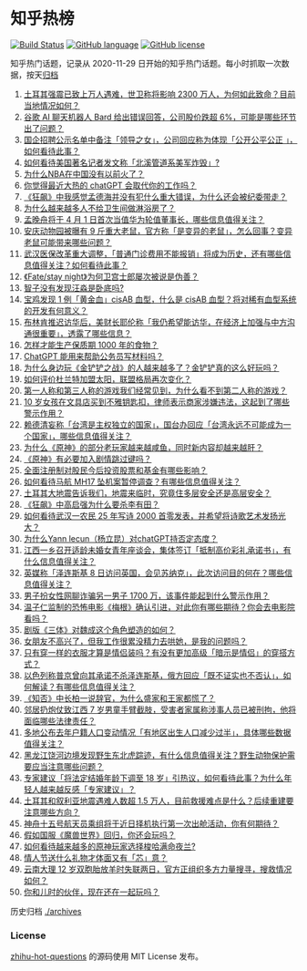 # 知乎热榜
[![Build Status](https://github.com/ToWeLong/zhihu-hot-questions/workflows/CI/badge.svg)](https://github.com/ToWeLong/zhihu-hot-questions/actions)
[![GitHub language](https://img.shields.io/badge/language-golang-orange.svg)](https://golang.org/)
[![GitHub license](https://img.shields.io/github/license/ToWeLong/zhihu-hot-questions)](https://github.com/ToWeLong/zhihu-hot-questions/blob/main/LICENSE)

知乎热门话题，记录从 2020-11-29 日开始的知乎热门话题。每小时抓取一次数据，按天[归档](./archives)

<!-- BEGIN -->

1. [土耳其强震已致上万人遇难，世卫称将影响 2300 万人，为何如此致命？目前当地情况如何？](https://www.zhihu.com/question/582670864)
1. [谷歌 AI 聊天机器人 Bard 给出错误回答，公司股价跌超 6%，可能是哪些环节出了问题？](https://www.zhihu.com/question/582919672)
1. [国企招聘公示名单中备注「领导之女」，公司回应称为体现「公开公平公正 」，如何看待此事？](https://www.zhihu.com/question/582796543)
1. [如何看待美国著名记者发文称「北溪管道系美军炸毁」?](https://www.zhihu.com/question/582874371)
1. [为什么NBA在中国没有以前火了？](https://www.zhihu.com/question/579410576)
1. [你觉得最近大热的 chatGPT 会取代你的工作吗？](https://www.zhihu.com/question/582834721)
1. [《狂飙》中我感觉孟德海并没有犯什么重大错误，为什么还会被纪委带走？](https://www.zhihu.com/question/581355187)
1. [为什么越来越多人不给卫生间做淋浴房了？](https://www.zhihu.com/question/582517851)
1. [孟晚舟将于 4 月 1 日首次当值华为轮值董事长，哪些信息值得关注？](https://www.zhihu.com/question/582817893)
1. [安庆动物园被曝有 9 斤重大老鼠，官方称「是变异的老鼠」，怎么回事？变异老鼠可能带来哪些问题？](https://www.zhihu.com/question/582187966)
1. [武汉医保改革重大调整，「普通门诊费用不能报销」将成为历史，还有哪些信息值得关注？如何看待此事？](https://www.zhihu.com/question/582925170)
1. [《Fate/stay night》为何卫宫士郎屡次被说是伪善？](https://www.zhihu.com/question/31573143)
1. [智子没有发现汪淼是卧底吗?](https://www.zhihu.com/question/582075681)
1. [宝鸡发现 1 例「黄金血」cisAB 血型，什么是 cisAB 血型？将对稀有血型系统的开发有何意义？](https://www.zhihu.com/question/582812685)
1. [布林肯推迟访华后，美财长耶伦称「我仍希望能访华，在经济上加强与中方沟通很重要」，透露了哪些信息？](https://www.zhihu.com/question/582926762)
1. [怎样才能生产保质期 1000 年的食物？](https://www.zhihu.com/question/576592079)
1. [ChatGPT 能用来帮助公务员写材料吗？](https://www.zhihu.com/question/580250105)
1. [为什么身边玩《金铲铲之战》的人越来越多了？金铲铲真的这么好玩吗？](https://www.zhihu.com/question/582818196)
1. [如何评价杜兰特加盟太阳，联盟格局再次变化？](https://www.zhihu.com/question/582954146)
1. [第一人称和第三人称的游戏我们经常见到，为什么看不到第二人称的游戏？](https://www.zhihu.com/question/582353485)
1. [10 岁女孩在文具店买到不雅钥匙扣，律师表示商家涉嫌违法，这起到了哪些警示作用？](https://www.zhihu.com/question/582007513)
1. [赖德清妄称「台湾是主权独立的国家」，国台办回应「台湾永远不可能成为一个国家」，哪些信息值得关注？](https://www.zhihu.com/question/582823454)
1. [为什么《原神》的部分老玩家越来越咸鱼，同时新内容却越来越肝？](https://www.zhihu.com/question/579288944)
1. [《原神》有必要加入剧情跳过键吗？](https://www.zhihu.com/question/582134945)
1. [全面注册制对股民今后投资股票和基金有哪些影响？](https://www.zhihu.com/question/582481137)
1. [如何看待马航 MH17 坠机案暂停调查？有哪些信息值得关注？](https://www.zhihu.com/question/582824927)
1. [土耳其大地震告诉我们，地震来临时，究竟住多层安全还是高层安全？](https://www.zhihu.com/question/582564487)
1. [《狂飙》中高启强为什么要杀李有田？](https://www.zhihu.com/question/581837758)
1. [如何看待武汉一农民 25 年写诗 2000 首零发表，并希望将诗歌艺术发扬光大？](https://www.zhihu.com/question/582768081)
1. [为什么Yann lecun（杨立昆）对chatGPT持否定态度？](https://www.zhihu.com/question/582340981)
1. [江西一乡召开适龄未婚女青年座谈会，集体签订「抵制高价彩礼承诺书」，有什么信息值得关注？](https://www.zhihu.com/question/582806705)
1. [英媒称「泽连斯基 8 日访问英国，会见苏纳克」，此次访问目的何在？哪些信息值得关注？](https://www.zhihu.com/question/582803674)
1. [男子扮女性网聊诈骗另一男子 1700 万，该事件能起到什么警示作用？](https://www.zhihu.com/question/582800202)
1. [温子仁监制的恐怖电影《梅根》确认引进，对此你有哪些期待？你会去电影院看吗？](https://www.zhihu.com/question/582770358)
1. [剧版《三体》对魏成这个角色塑造的如何？](https://www.zhihu.com/question/581823698)
1. [女朋友不高兴了，但我工作很累没精力去哄她，是我的问题吗？](https://www.zhihu.com/question/581980606)
1. [只有穿一样的衣服才算是情侣装吗？有没有更加高级「暗示是情侣」的穿搭方式？](https://www.zhihu.com/question/581867779)
1. [以色列称普京曾向其承诺不杀泽连斯基，俄方回应「既不证实也不否认」，如何解读？有哪些信息值得关注？](https://www.zhihu.com/question/582624183)
1. [《知否》中长柏一说辞官，为什么盛家和王家都慌了？](https://www.zhihu.com/question/562681276)
1. [邻居扔炮仗致江西 7 岁男童手臂截肢，受害者家属称涉事人员已被刑拘，他将面临哪些法律责任？](https://www.zhihu.com/question/582814178)
1. [多地公布去年户籍人口变动情况「有地区出生人口减少过半」，具体哪些数据值得关注？](https://www.zhihu.com/question/582749309)
1. [黑龙江饶河边境发现野生东北虎踪迹，有什么信息值得关注？野生动物保护需要应当注意哪些问题？](https://www.zhihu.com/question/582626846)
1. [专家建议「将法定结婚年龄下调至 18 岁」引热议，如何看待此事？为什么年轻人越来越反感「专家建议」？](https://www.zhihu.com/question/582924506)
1. [土耳其和叙利亚地震遇难人数超 1.5 万人，目前救援难点是什么？后续重建要注意哪些方向？](https://www.zhihu.com/question/582925251)
1. [神舟十五号航天员乘组将于近日择机执行第一次出舱活动，你有何期待？](https://www.zhihu.com/question/582804279)
1. [假如国服《魔兽世界》回归，你还会玩吗？](https://www.zhihu.com/question/582621848)
1. [如何看待越来越多的原神玩家选择梭哈满命夜兰?](https://www.zhihu.com/question/582821196)
1. [情人节送什么礼物才体面又有「芯」意？](https://www.zhihu.com/question/582940776)
1. [云南大理 12 岁双胞胎放羊时失联两日，官方正组织多方力量搜寻，搜救情况如何？](https://www.zhihu.com/question/582591862)
1. [你和儿时的伙伴，现在还在一起玩吗？](https://www.zhihu.com/question/575380218)

<!-- END -->

历史归档 [./archives](./archives)


### License
[zhihu-hot-questions](https://github.com/towelong/zhihu-hot-questions) 的源码使用 MIT License 发布。